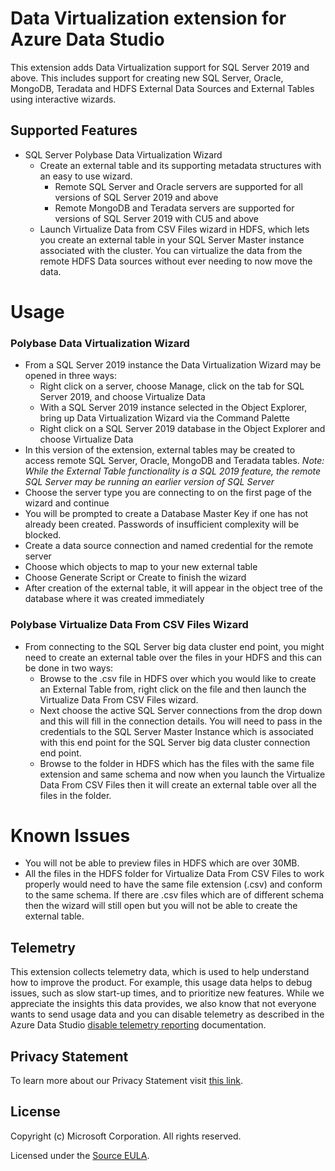 # Data Virtualization extension for Azure Data Studio
This extension adds Data Virtualization support for SQL Server 2019 and above. This includes support for creating new SQL Server, Oracle, MongoDB, Teradata and HDFS External Data Sources and External Tables using interactive wizards.

## Supported Features
* SQL Server Polybase Data Virtualization Wizard
  * Create an external table and its supporting metadata structures with an easy to use wizard.
    * Remote SQL Server and Oracle servers are supported for all versions of SQL Server 2019 and above
    * Remote MongoDB and Teradata servers are supported for versions of SQL Server 2019 with CU5 and above
  * Launch Virtualize Data from CSV Files wizard in HDFS, which lets you create an external table in your SQL Server Master instance associated with the cluster. You can virtualize the data from the remote HDFS Data sources without ever needing to now move the data.

# Usage

### Polybase Data Virtualization Wizard
* From a SQL Server 2019 instance the Data Virtualization Wizard may be opened in three ways:
  * Right click on a server, choose Manage, click on the tab for SQL Server 2019, and choose Virtualize Data
  * With a SQL Server 2019 instance selected in the Object Explorer, bring up Data Virtualization Wizard via the Command Palette
  * Right click on a SQL Server 2019 database in the Object Explorer and choose Virtualize Data
* In this version of the extension, external tables may be created to access remote SQL Server, Oracle, MongoDB and Teradata tables. *Note: While the External Table functionality is a SQL 2019 feature, the remote SQL Server may be running an earlier version of SQL Server*
* Choose the server type you are connecting to on the first page of the wizard and continue
* You will be prompted to create a Database Master Key if one has not already been created. Passwords of insufficient complexity will be blocked.
* Create a data source connection and named credential for the remote server
* Choose which objects to map to your new external table
* Choose Generate Script or Create to finish the wizard
* After creation of the external table, it will appear in the object tree of the database where it was created immediately

###  Polybase Virtualize Data From CSV Files Wizard
* From connecting to the SQL Server big data cluster end point, you might need to create an external table over the files in your HDFS and this can be done in two ways:
  * Browse to the .csv file in HDFS over which you would like to create an External Table from, right click on the file and then launch the Virtualize Data From CSV Files wizard.
  * Next choose the active SQL Server connections from the drop down and this will fill in the connection details.  You will need to pass in the credentials to the SQL Server Master Instance which is associated with this end point for the SQL Server big data cluster connection end point.
  * Browse to the folder in HDFS which has the files with the same file extension and same schema and now when you launch the Virtualize Data From CSV Files then it will create an external table over all the files in the folder.

# Known Issues
* You will not be able to preview files in HDFS which are over 30MB.
* All the files in the HDFS folder for Virtualize Data From CSV Files to work properly would need to have the same file extension (.csv) and conform to the same schema. If there are .csv files which are of different schema then the wizard will still open but you will not be able to create the external table.

## Telemetry

This extension collects telemetry data, which is used to help understand how to improve the product. For example, this usage data helps to debug issues, such as slow start-up times, and to prioritize new features. While we appreciate the insights this data provides, we also know that not everyone wants to send usage data and you can disable telemetry as described in the Azure Data Studio [disable telemetry reporting](https://aka.ms/ads-disable-telemetry) documentation.

## Privacy Statement

To learn more about our Privacy Statement visit [this link](https://go.microsoft.com/fwlink/?LinkID=824704).

## License

Copyright (c) Microsoft Corporation. All rights reserved.

Licensed under the [Source EULA](https://raw.githubusercontent.com/Microsoft/azuredatastudio/main/LICENSE.txt).
